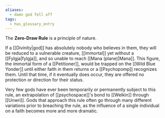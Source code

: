 ```yaml
---
aliases:
  - damn god fell off
tags:
  - has_glossary_entry
---
```

The **Zero-Draw Rule** is a principle of nature. 

If a [[Divinity|god]] has absolutely nobody who believes in them, they will be reduced to a vulnerable creature, [[immortal]] yet without a [[Fylgja|fylgja]], and so unable to reach [[Mana (plane)|Mana]]. This figure, the immortal form of a [[Petitioner]], would be trapped on the [[Wild Blue Yonder]] until either faith in them returns or a [[Psychopomp]] recognizes them. Until that time, if it eventually does occur, they are offered no protection or direction for their status.

Very few gods have ever been temporarily or permanently subject to this rule, an extrapolation of [[psychospace]]'s bond to [[Welkin]] through [[Unwri]]. Gods that approach this rule often go through many different variations prior to breaching the rule, as the influence of a single individual on a faith becomes more and more dramatic.